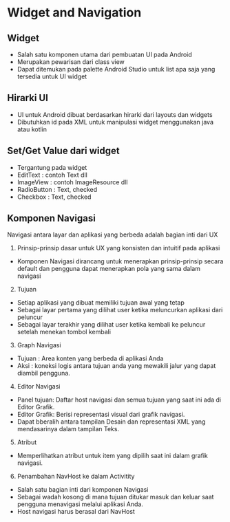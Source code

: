 # Widget and Navigation

## Widget 
- Salah satu komponen utama dari pembuatan UI pada Android
- Merupakan pewarisan dari class view
- Dapat ditemukan pada palette Android Studio untuk list apa saja yang tersedia untuk UI widget

## Hirarki UI
- UI untuk Android dibuat berdasarkan hirarki dari layouts dan widgets
- Dibutuhkan id pada XML untuk manipulasi widget menggunakan java atau kotlin

## Set/Get Value dari widget
- Tergantung pada widget
- EditText : contoh Text dll
- ImageView : contoh ImageResource dll
- RadioButton : Text, checked
- Checkbox : Text, checked

## Komponen Navigasi
Navigasi antara layar dan aplikasi yang berbeda adalah bagian inti dari UX 

1. Prinsip-prinsip dasar untuk UX yang konsisten dan intuitif pada aplikasi
- Komponen Navigasi dirancang untuk menerapkan prinsip-prinsip secara default dan pengguna dapat menerapkan pola yang sama dalam navigasi

2. Tujuan
- Setiap aplikasi yang dibuat memiliki tujuan awal yang tetap
- Sebagai layar pertama yang dilihat user ketika meluncurkan aplikasi dari peluncur
- Sebagai layar terakhir yang dilihat user ketika kembali ke peluncur setelah menekan tombol kembali

3. Graph Navigasi
- Tujuan : Area konten yang berbeda di aplikasi Anda
- Aksi : koneksi logis antara tujuan anda yang mewakili jalur yang dapat diambil pengguna.

4. Editor Navigasi
- Panel tujuan: Daftar host navigasi dan semua tujuan yang saat ini ada di Editor Grafik.
- Editor Grafik: Berisi representasi visual dari grafik navigasi.
- Dapat bberalih antara tampilan Desain dan representasi XML yang mendasarinya dalam tampilan Teks.

5. Atribut
- Memperlihatkan atribut untuk item yang dipilih saat ini dalam grafik navigasi.

6. Penambahan NavHost ke dalam Activitity
- Salah satu bagian inti dari komponen Navigasi
- Sebagai wadah kosong di mana tujuan ditukar masuk dan keluar saat pengguna menavigasi melalui aplikasi Anda.
- Host navigasi harus berasal dari NavHost

